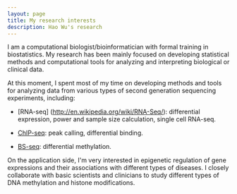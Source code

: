 ```yaml
---
layout: page
title: My research interests
description: Hao Wu's research 
---
```


I am a computational biologist/bioinformatician with formal training in biostatistics.
My research has been mainly focused on developing statistical methods and computational tools
for analyzing and interpreting biological or clinical data.
<p>
At this moment, I spent most of my time on developing methods and tools for
analyzing data from various types of second generation sequencing experiments,
including:

- [RNA-seq] (http://en.wikipedia.org/wiki/RNA-Seq/): differential expression, 
power and sample size calculation, 
single cell RNA-seq. 

- [ChIP-seq](http://en.wikipedia.org/wiki/ChIP-sequencing):
peak calling, differential binding.

- [BS-seq](http://en.wikipedia.org/wiki/Bisulfite_sequencing): differential methylation.


On the application side, I'm very interested in epigenetic regulation of
gene expressions and their associations with  different types
of diseases. I closely collaborate with basic scientists and clinicians
to study different types of DNA methylation and histone modifications.
